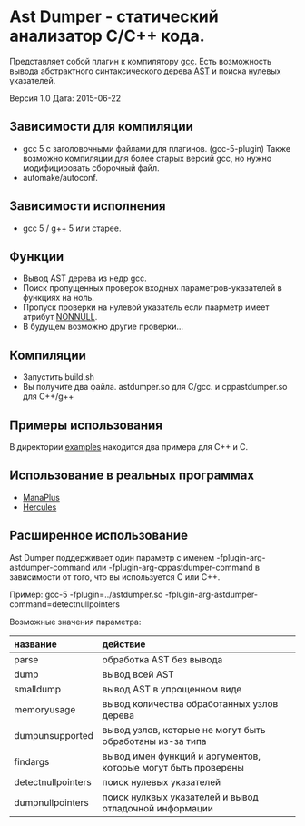 # Ast Dumper - статический анализатор C/C++ кода.

Представляет собой плагин к компилятору [gcc](https://gcc.gnu.org).
Есть возможность вывода абстрактного синтаксического дерева [AST](https://ru.wikipedia.org/wiki/Абстрактное_синтаксическое_дерево) и поиска нулевых указателей.

Версия 1.0       Дата: 2015-06-22

## Зависимости для компиляции
 - gcc 5 с заголовочными файлами для плагинов. (gcc-5-plugin)
   Также возможно компиляции для более старых версий gcc, но нужно модифицировать сборочный файл.
 - automake/autoconf.

## Зависимости исполнения
 - gcc 5 / g++ 5 или старее.

## Функции
 - Вывод AST дерева из недр gcc.
 - Поиск пропущенных проверок входных параметров-указателей в функциях на ноль.
 - Пропуск проверки на нулевой указатель если паарметр имеет атрибут [NONNULL](https://gcc.gnu.org/onlinedocs/gcc-5.1.0/gcc/Function-Attributes.html#index-g_t_0040code_007bnonnull_007d-function-attribute-3189).
 - В будущем возможно другие проверки...

## Компиляции
 - Запустить build.sh
 - Вы получите два файла. astdumper.so для C/gcc.
   и cppastdumper.so для C++/g++

## Примеры использования
В директории [examples](examples) находится два примера для C++ и C.

## Использование в реальных программах
 - [ManaPlus](http://manaplus.org/)
 - [Hercules](http://herc.ws/)

## Расширенное использование
Ast Dumper поддерживает один параметр с именем -fplugin-arg-astdumper-command или -fplugin-arg-cppastdumper-command в зависимости от того, что вы используется C или C++.

Пример:
  gcc-5 -fplugin=../astdumper.so -fplugin-arg-astdumper-command=detectnullpointers


Возможные значения параметра:

| название           | действие                                                      |
|:-------------------|:--------------------------------------------------------------|
| parse              | обработка AST без вывода                                      |
| dump               | вывод всей AST                                                |
| smalldump          | вывод AST в упрощенном виде                                   |
| memoryusage        | вывод количества обработанных узлов дерева                    |
| dumpunsupported    | вывод узлов, которые не могут быть обработаны из-за типа      |
| findargs           | вывод имен функций и аргументов, которые могут быть проверены |
| detectnullpointers | поиск нулевых указателей                                      |
| dumpnullpointers   | поиск нулквых указателей и вывод отладочной информации        |
